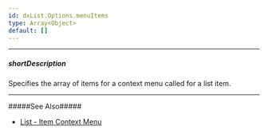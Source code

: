 ```yaml
---
id: dxList.Options.menuItems
type: Array<Object>
default: []
---
```

---
##### shortDescription
Specifies the array of items for a context menu called for a list item.

---
#####See Also#####
- [List - Item Context Menu](/Documentation/Guide/Widgets/List/Item_Context_Menu/)
